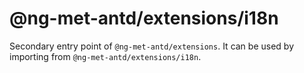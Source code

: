 # @ng-met-antd/extensions/i18n

Secondary entry point of `@ng-met-antd/extensions`. It can be used by importing from `@ng-met-antd/extensions/i18n`.
